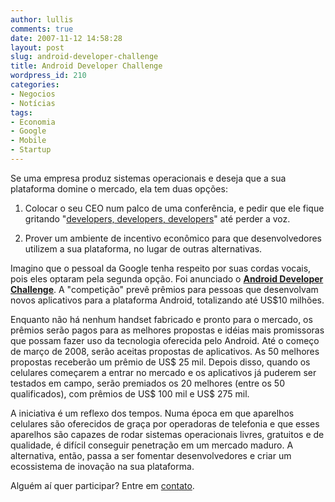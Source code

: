 ```yaml
---
author: lullis
comments: true
date: 2007-11-12 14:58:28
layout: post
slug: android-developer-challenge
title: Android Developer Challenge
wordpress_id: 210
categories:
- Negocios
- Notícias
tags:
- Economia
- Google
- Mobile
- Startup
---
```


Se uma empresa produz sistemas operacionais e deseja que a sua plataforma domine o mercado, ela tem duas opções:



	
  1. Colocar o seu CEO num palco de uma conferência, e pedir que ele fique gritando "[developers, developers, developers](http://www.ntk.net/media/developers.mpg)" até perder a voz.

	
  2. Prover um ambiente de incentivo econômico para que desenvolvedores utilizem a sua plataforma, no lugar de outras alternativas.


Imagino que o pessoal da Google tenha respeito por suas cordas vocais, pois eles optaram pela segunda opção. Foi anunciado o [**Android Developer Challenge**](http://code.google.com/android/adc.html). A "competição" prevê prêmios para pessoas que desenvolvam novos aplicativos para a plataforma Android, totalizando até US$10 milhões.

Enquanto não há nenhum handset fabricado e pronto para o mercado, os prêmios serão pagos para as melhores propostas e idéias mais promissoras que possam fazer uso da tecnologia oferecida pelo Android. Até o começo de março de 2008, serão aceitas propostas de aplicativos. As 50 melhores propostas receberão um prêmio de US$ 25 mil. Depois disso, quando os celulares começarem a entrar no mercado e os aplicativos já puderem ser testados em campo, serão premiados os 20 melhores (entre os 50 qualificados), com prêmios de US$ 100 mil e US$ 275 mil.

A iniciativa é um reflexo dos tempos. Numa época em que aparelhos celulares são oferecidos de graça por operadoras de telefonia e que esses aparelhos são capazes de rodar sistemas operacionais livres, gratuitos e de qualidade, é difícil conseguir penetração em um mercado maduro. A alternativa, então, passa a ser fomentar desenvolvedores e criar um ecossistema de inovação na sua plataforma.

Alguém aí quer participar? Entre em [contato](mailto:raphael@log4dev.com).
